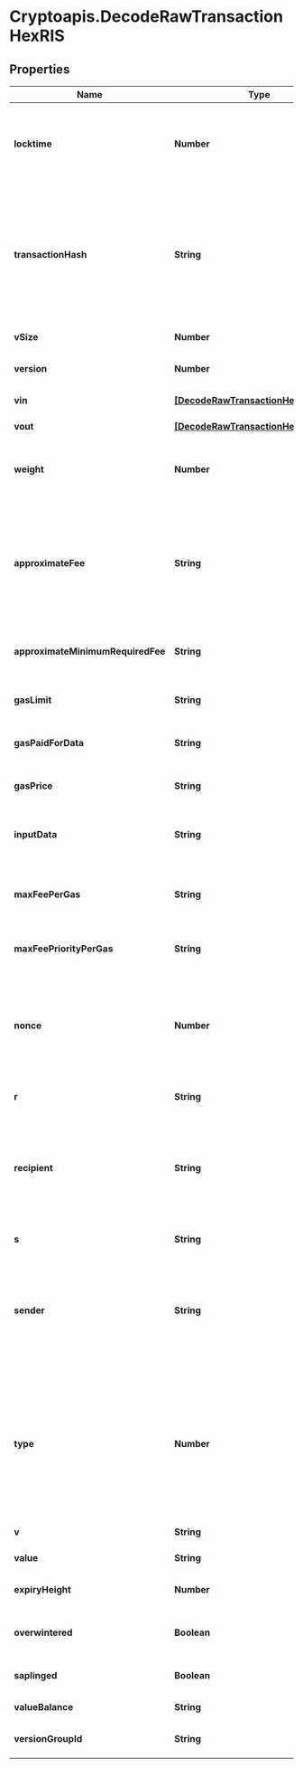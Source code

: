 # Cryptoapis.DecodeRawTransactionHexRIS

## Properties

Name | Type | Description | Notes
------------ | ------------- | ------------- | -------------
**locktime** | **Number** | Represents the locktime on the transaction on the specific blockchain, i.e. the blockheight at which the transaction is valid. | 
**transactionHash** | **String** | Represents the same as transactionId for account-based protocols like Ethereum, while it could be different in UTXO-based protocols like Bitcoin. E.g., in UTXO-based protocols hash is different from transactionId for SegWit transactions. | 
**vSize** | **Number** | Represents the virtual size of this transaction. | 
**version** | **Number** | Represents the transaction version number. | 
**vin** | [**[DecodeRawTransactionHexRISZVin]**](DecodeRawTransactionHexRISZVin.md) | Represents the Inputs of the transaction | 
**vout** | [**[DecodeRawTransactionHexRISZVout]**](DecodeRawTransactionHexRISZVout.md) | Represents the Inputs of the transaction | 
**weight** | **Number** | Represents the size of a block, measured in weight units and including the segwit discount. | [optional] 
**approximateFee** | **String** | Defines the approximate fee value. When isConfirmed is True - Defines the amount of the transaction fee When isConfirmed is False - For ETH-based blockchains this attribute represents the max fee value. | [optional] 
**approximateMinimumRequiredFee** | **String** | Defines the approximate minimum fee that is required for the transaction. | [optional] 
**gasLimit** | **String** | Represents the amount of gas used by this specific transaction alone. | 
**gasPaidForData** | **String** | Represents the amount of gas paid for the data in the transaction. | [optional] 
**gasPrice** | **String** | Represents the price offered to the miner to purchase this amount of gas. | [optional] 
**inputData** | **String** | Represents additional information that is required for the transaction. | [optional] 
**maxFeePerGas** | **String** | Defines the maximum amount that customer is willing to pay per unit of gas to get his transaction included in a block. | [optional] 
**maxFeePriorityPerGas** | **String** | Represents determined by the user value that is paid directly to miners. | [optional] 
**nonce** | **Number** | Represents the sequential running number for an address, starting from 0 for the first transaction. E.g., if the nonce of a transaction is 10, it would be the 11th transaction sent from the sender&#39;s address. | 
**r** | **String** | Represents output of an ECDSA signature. | [optional] 
**recipient** | **String** | The address which receives this transaction. In UTXO-based protocols like Bitcoin there could be several senders while in account-based protocols like Ethereum there is always only one recipient. | 
**s** | **String** | Represents output of an ECDSA signature. | [optional] 
**sender** | **String** | Represents the address which sends this transaction. In UTXO-based protocols like Bitcoin there could be several senders while in account-based protocols like Ethereum there is always only one sender. | 
**type** | **Number** | Specifies the transaction type as one from three options: if response returns a &#x60;\&quot;0\&quot;&#x60; it means the raw transaction includes legacy transaction data, if it is &#x60;\&quot;1\&quot;&#x60; - includes access lists for EIP2930, and if it is &#x60;\&quot;2\&quot;&#x60; - EIP1559 data. | 
**v** | **String** | Defines the the recovery id. | [optional] 
**value** | **String** | Represents the sent/received amount. | [optional] 
**expiryHeight** | **Number** | Represents a block height after which the transaction will expire. | 
**overwintered** | **Boolean** | \&quot;Overwinter\&quot; is the network upgrade for the Zcash blockchain. | 
**saplinged** | **Boolean** | Defines if the transaction includes sapling or not. | 
**valueBalance** | **String** | Defines the transaction value balance. | 
**versionGroupId** | **String** | Represents the transaction version group ID | 


